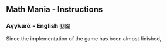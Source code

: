 ## Math Mania - Instructions ##

### Αγγλικά - English 🇺🇸
Since the implementation of the game has been almost finished, 
